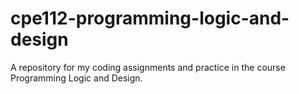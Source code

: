 # cpe112-programming-logic-and-design
A repository for my coding assignments and practice in the course Programming Logic and Design. 
